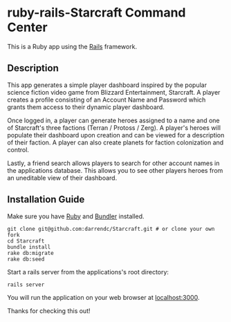 # ruby-rails-Starcraft Command Center

This is a Ruby app using the [Rails](http://rubyonrails.org) framework.

## Description

This app generates a simple player dashboard inspired by the popular science fiction video game from Blizzard Entertainment, Starcraft.
A player creates a profile consisting of an Account Name and Password which grants them access to their dynamic player dashboard.

Once logged in, a player can generate heroes assigned to a name and one of Starcraft's three factions (Terran / Protoss / Zerg).
A player's heroes will populate their dashboard upon creation and can be viewed for a description of their faction.
A player can also create planets for faction colonization and control.

Lastly, a friend search allows players to search for other account names in the applications database. This allows you to see other players heroes from an uneditable view of their dashboard.

## Installation Guide

Make sure you have [Ruby](https://www.ruby-lang.org) and [Bundler](http://bundler.io) installed.

```
git clone git@github.com:darrendc/Starcraft.git # or clone your own fork
cd Starcraft
bundle install
rake db:migrate
rake db:seed
```

Start a rails server from the applications's root directory:

```
rails server
```

You will run the application on your web browser at [localhost:3000](http://localhost:3000/).

Thanks for checking this out!
